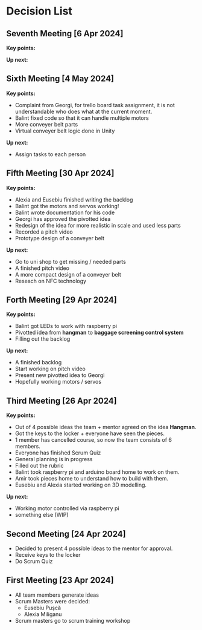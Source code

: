 # Decision List

## Seventh Meeting [6 Apr 2024]

**Key points:**

**Up next:**

## Sixth Meeting [4 May 2024]

**Key points:**

- Complaint from Georgi, for trello board task assignment, it is not understandable who does what at the current moment.
- Balint fixed code so that it can handle multiple motors
- More conveyer belt parts  
- Virtual conveyer belt logic done in Unity

**Up next:**

- Assign tasks to each person

## Fifth Meeting [30 Apr 2024]

**Key points:**

- Alexia and Eusebiu finished writing the backlog
- Balint got the motors and servos working!
- Balint wrote documentation for his code
- Georgi has approved the pivotted idea
- Redesign of the idea for more realistic in scale and used less parts
- Recorded a pitch video
- Prototype design of a conveyer belt

**Up next:**

- Go to uni shop to get missing / needed parts
- A finished pitch video
- A more compact design of a conveyer belt
- Reseach on NFC technology

## Forth Meeting [29 Apr 2024]

**Key points:**

- Balint got LEDs to work with raspberry pi
- Pivotted idea from **hangman** to **baggage screening control system**
- Filling out the backlog

**Up next:**

- A finished backlog
- Start working on pitch video
- Present new pivotted idea to Georgi
- Hopefully working motors / servos

## Third Meeting [26 Apr 2024]

**Key points:**

- Out of 4 possible ideas the team + mentor agreed on the idea **Hangman**.
- Got the keys to the locker + everyone have seen the pieces.
- 1 member has cancelled course, so now the team consists of 6 members.
- Everyone has finished Scrum Quiz
- General planning is in progress
- Filled out the rubric
- Balint took raspberry pi and arduino board home to work on them.
- Amir took pieces home to understand how to build with them.
- Eusebiu and Alexia started working on 3D modelling.

**Up next:**

- Working motor controlled via raspberry pi
- something else (WIP)

## Second Meeting [24 Apr 2024]

- Decided to present 4 possible ideas to the mentor for approval.
- Receive keys to the locker
- Do Scrum Quiz

## First Meeting [23 Apr 2024]

- All team members generate ideas
- Scrum Masters were decided:
  - Eusebiu Puşcă
  - Alexia Miliganu
- Scrum masters go to scrum training workshop
